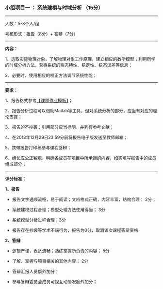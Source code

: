 ### 小组项目一 ： 系统建模与时域分析 （15分）

---

人数：5-8个人/组

考核形式：报告（8分）+ 答辩（7分）

---
**内容：**

1、选取实际物理对象，了解物理对象工作原理，建立相应的数学模型；利用所学的时域分析方法，获得系统的瞬态特性、稳定性、稳态误差等信息；

2、必要时，使用相应的校正方法调节系统性能；

---


**要求：**

1、报告格式参考[【课程作业模板】](http://www.liuchaos.cn/Mycourse/AutoControl/Materials/%E8%AF%BE%E7%A8%8B%E4%BD%9C%E4%B8%9A%E6%A8%A1%E6%9D%BF.doc)；

2、报告分析过程可以借助Matlab等工具，但对系统分析的部分，应当有对应的理论支撑；

3、报告的不抄袭；引用部分应当标明，并列有参考文献；

4、在2018年12月29日23:59分前将报告电子版发送至教师邮箱；

5、携带报告打印稿参与课程答辩；

6、组长应公正客观，明确各成员在项目中所承担的内容，如实填写报告中的成员组成部分；

---

**评分标准：**

**1、报告**

- 报告文字通顺流畅，易于阅读；文档格式正确，内容丰富，结构合理； 2分；

- 系统建模过程合理；模型处理方法使用得当； 3分

- 系统模型分析过程合理；3分

- 报告存在抄袭等学术不端行为，报告为0分，取消该次课程答辩资格


**2、答辩**

- 逻辑严谨，表达流畅；熟练掌握所负责的内容； 5分

- 了解、掌握与项目相关的其他内容； 2分

- 答辩汇报人员额外加分；

- 参与答辩委员会成员可视互动情况额外加分；
